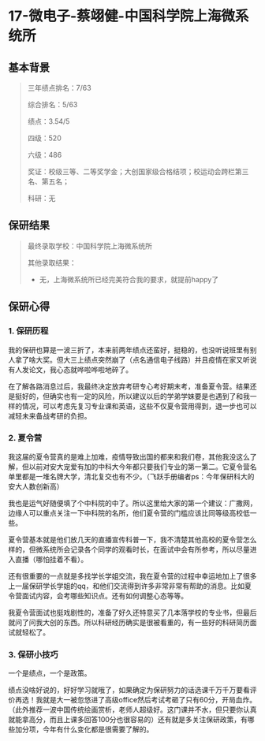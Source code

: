 # 17-微电子-蔡翊健-中国科学院上海微系统所

## 基本背景

> 三年绩点排名：7/63
>
> 综合排名：5/63
>
> 绩点：3.54/5
>
> 四级：520
>
> 六级：486
>
> 奖证：校级三等、二等奖学金；大创国家级合格结项；校运动会跨栏第三名、第五名；
>
> 科研：无

## 保研结果

> 最终录取学校：中国科学院上海微系统所
>
> 其他录取结果：
>
> * 无，上海微系统所已经完美符合我的要求，就提前happy了

## 保研心得

### 1. 保研历程 

我的保研也算是一波三折了，本来前两年绩点还蛮好，挺稳的，也没听说班里有别人拿了啥大奖。但大三上绩点突然崩了（点名通信电子线路）并且疫情在家又听说有人发论文，我心态就哗啦哗啦地碎了。

在了解各路消息过后，我最终决定放弃考研专心考好期末考，准备夏令营。结果还是挺好的，但确实也有一定的风险，所以建议以后的学弟学妹要是也遇到了和我一样的情况，可以考虑先复习专业课和英语，这些不仅夏令营用得到，退一步也可以减轻未来备战考研的负担。

### 2. 夏令营

我这届的夏令营真的是难上加难，疫情导致出国的都来和我们卷，其他我没这么了解，但以前对安大宠爱有加的中科大今年都只要我们专业的第一第二。它夏令营名单里都是一堆名牌大学，清北复交也有不少。（飞跃手册编者ps：今年保研科大的安大人数创新高）

我也是运气好随便填了个中科院的中了。所以这里给大家的第一个建议：广撒网，边缘人可以重点关注一下中科院的名所，他们夏令营的门槛应该比同等级高校低一些。

夏令营基本就是他们放几天的直播宣传科普一下，我不清楚其他高校的夏令营怎么样的，但微系统所会记录各个同学的观看时长，在面试中会有所参考，所以尽量进入直播（哪怕挂着不看）。

还有很重要的一点就是多找学长学姐交流，我在夏令营的过程中幸运地加上了很多上一届保研学长学姐的qq，和他们交流得到许多非常非常有帮助的消息。比如夏令营面试内容，会考哪些知识点。还有如何调整心态等等。

我夏令营面试也挺戏剧性的，准备了好久还特意买了几本落学校的专业书，但最后就问了问我大创的东西。所以科研经历确实是很被看重的，有一些好的科研简历面试就轻松了。

### 3. 保研小技巧

一个是绩点，一个是政策。

绩点没啥好说的，好好学习就哦了，如果确定为保研努力的话选课千万千万要看评价再选！我就是大一被忽悠进了高级office然后考试考砸了只有60分，开局血炸。（此外推荐一波中国传统绘画赏析，老师人超级好。这门课并不水，但只要你认真就能拿高分，而且上课多回答100分也很容易的）还有就是多关注保研政策，有哪些加分项，今年有什么变化都是很需要了解的。